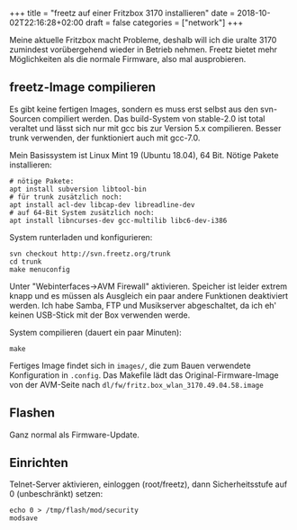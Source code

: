 +++
title = "freetz auf einer Fritzbox 3170 installieren"
date = 2018-10-02T22:16:28+02:00
draft = false
categories = ["network"]
+++


Meine aktuelle Fritzbox macht Probleme, deshalb will ich die uralte 3170
zumindest vorübergehend wieder in Betrieb nehmen. Freetz bietet mehr
Möglichkeiten als die normale Firmware, also mal ausprobieren.


## freetz-Image compilieren

Es gibt keine fertigen Images, sondern es muss erst selbst aus den
svn-Sourcen compiliert werden.  Das build-System von stable-2.0 ist total
veraltet und lässt sich nur mit gcc bis zur Version 5.x compilieren. 
Besser trunk verwenden, der funktioniert auch mit gcc-7.0.

Mein Basissystem ist Linux Mint 19 (Ubuntu 18.04), 64 Bit. Nötige Pakete
installieren:

	# nötige Pakete:
	apt install subversion libtool-bin
	# für trunk zusätzlich noch:
	apt install acl-dev libcap-dev libreadline-dev
	# auf 64-Bit System zusätzlich noch:
	apt install libncurses-dev gcc-multilib libc6-dev-i386

System runterladen und konfigurieren:

	svn checkout http://svn.freetz.org/trunk
	cd trunk
	make menuconfig

Unter "Webinterfaces->AVM Firewall" aktivieren.  Speicher ist leider extrem
knapp und es müssen als Ausgleich ein paar andere Funktionen deaktiviert
werden.  Ich habe Samba, FTP und Musikserver abgeschaltet, da ich eh' keinen
USB-Stick mit der Box verwenden werde.

System compilieren (dauert ein paar Minuten):

	make

Fertiges Image findet sich in `images/`, die zum Bauen verwendete
Konfiguration in `.config`. Das Makefile lädt das Original-Firmware-Image
von der AVM-Seite nach `dl/fw/fritz.box_wlan_3170.49.04.58.image`



## Flashen

Ganz normal als Firmware-Update.



## Einrichten

Telnet-Server aktivieren, einloggen (root/freetz), dann Sicherheitsstufe auf
0 (unbeschränkt) setzen:

	echo 0 > /tmp/flash/mod/security
	modsave
